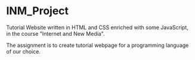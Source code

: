 # INM_Project
Tutorial Website written in HTML and CSS enriched with some JavaScript, in the course "Internet and New Media".

The assignment is to create tutorial webpage for a programming language of our choice.
